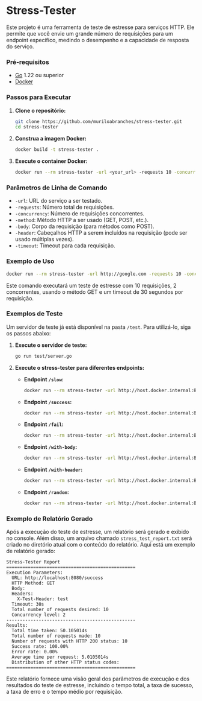 # Stress-Tester

Este projeto é uma ferramenta de teste de estresse para serviços HTTP. Ele permite que você envie um grande número de requisições para um endpoint específico, medindo o desempenho e a capacidade de resposta do serviço.

### Pré-requisitos

- [Go](https://golang.org/doc/install) 1.22 ou superior
- [Docker](https://docs.docker.com/get-docker/)

### Passos para Executar

1. **Clone o repositório:**

   ```sh
   git clone https://github.com/muriloabranches/stress-tester.git
   cd stress-tester
   ```

2. **Construa a imagem Docker:**

   ```sh
   docker build -t stress-tester .
   ```

3. **Execute o container Docker:**

   ```sh
   docker run --rm stress-tester -url <your_url> -requests 10 -concurrency 2 -method GET -timeout 30s
   ```

### Parâmetros de Linha de Comando

- `-url`: URL do serviço a ser testado.
- `-requests`: Número total de requisições.
- `-concurrency`: Número de requisições concorrentes.
- `-method`: Método HTTP a ser usado (GET, POST, etc.).
- `-body`: Corpo da requisição (para métodos como POST).
- `-header`: Cabeçalhos HTTP a serem incluídos na requisição (pode ser usado múltiplas vezes).
- `-timeout`: Timeout para cada requisição.

### Exemplo de Uso

```sh
docker run --rm stress-tester -url http://google.com -requests 10 -concurrency 2 -method GET -timeout 30s
```

Este comando executará um teste de estresse com 10 requisições, 2 concorrentes, usando o método GET e um timeout de 30 segundos por requisição.

### Exemplos de Teste

Um servidor de teste já está disponível na pasta `/test`. Para utilizá-lo, siga os passos abaixo:

1. **Execute o servidor de teste:**

   ```sh
   go run test/server.go
   ```

2. **Execute o stress-tester para diferentes endpoints:**

   - **Endpoint `/slow`:**

     ```sh
     docker run --rm stress-tester -url http://host.docker.internal:8080/slow -requests 10 -concurrency 2 -method GET -timeout 3s
     ```

   - **Endpoint `/success`:**

     ```sh
     docker run --rm stress-tester -url http://host.docker.internal:8080/success -requests 10 -concurrency 2 -method GET -timeout 30s
     ```

   - **Endpoint `/fail`:**

     ```sh
     docker run --rm stress-tester -url http://host.docker.internal:8080/fail -requests 10 -concurrency 2 -method GET -timeout 30s
     ```

   - **Endpoint `/with-body`:**

     ```sh
     docker run --rm stress-tester -url http://host.docker.internal:8080/with-body -requests 10 -concurrency 2 -method POST -body "test body" -timeout 30s
     ```

   - **Endpoint `/with-header`:**

     ```sh
     docker run --rm stress-tester -url http://host.docker.internal:8080/with-header -requests 10 -concurrency 2 -method GET -header "X-Test-Header: test" -timeout 30s
     ```
  
   - **Endpoint `/random`:**

     ```sh
     docker run --rm stress-tester -url http://host.docker.internal:8080/random -requests 10 -concurrency 2 -method GET -timeout 30s
     ```

### Exemplo de Relatório Gerado

Após a execução do teste de estresse, um relatório será gerado e exibido no console. Além disso, um arquivo chamado `stress_test_report.txt` será criado no diretório atual com o conteúdo do relatório. Aqui está um exemplo de relatório gerado:

```
Stress-Tester Report
================================================
Execution Parameters:
  URL: http://localhost:8080/success
  HTTP Method: GET
  Body: 
  Headers:
    X-Test-Header: test
  Timeout: 30s
  Total number of requests desired: 10
  Concurrency level: 2
------------------------------------------------
Results:
  Total time taken: 50.105014s
  Total number of requests made: 10
  Number of requests with HTTP 200 status: 10
  Success rate: 100.00%
  Error rate: 0.00%
  Average time per request: 5.0105014s
  Distribution of other HTTP status codes:
================================================
```

Este relatório fornece uma visão geral dos parâmetros de execução e dos resultados do teste de estresse, incluindo o tempo total, a taxa de sucesso, a taxa de erro e o tempo médio por requisição.